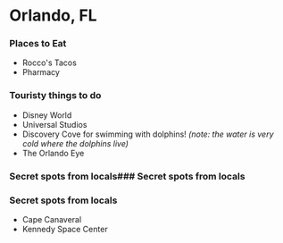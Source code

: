 # Orlando, FL

### Places to Eat
- Rocco's Tacos
- Pharmacy

### Touristy things to do
- Disney World
- Universal Studios
- Discovery Cove for swimming with dolphins! *(note: the water is very cold where the dolphins live)*
- The Orlando Eye

### Secret spots from locals### Secret spots from locals
### Secret spots from locals
- Cape Canaveral
- Kennedy Space Center